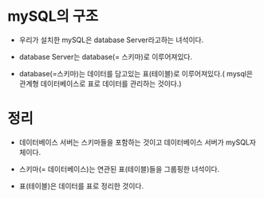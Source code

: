# mySQL의 구조

- 우리가 설치한 mySQL은 database Server라고하는 녀석이다.

- database Server는 database(= 스키마)로 이루어져있다.

- database(=스키마)는 데이터를 담고있는 표(테이블)로 이루어져있다.( mysql은 관계형 데이터베이스로 표로 데이터를 관리하는 것이다.)

# 정리

- 데이터베이스 서버는 스키마들을 포함하는 것이고 데이터베이스 서버가 mySQL자체이다.

- 스키마(= 데이터베이스)는 연관된 표(테이블)들을 그룹핑한 녀석이다.

- 표(테이블)은 데이터를 표로 정리한 것이다.
